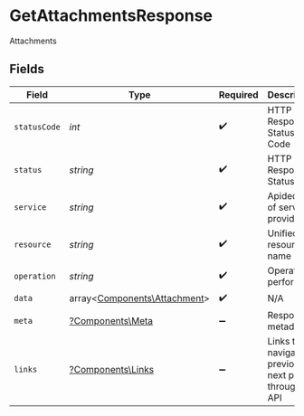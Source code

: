 # GetAttachmentsResponse

Attachments


## Fields

| Field                                                                 | Type                                                                  | Required                                                              | Description                                                           | Example                                                               |
| --------------------------------------------------------------------- | --------------------------------------------------------------------- | --------------------------------------------------------------------- | --------------------------------------------------------------------- | --------------------------------------------------------------------- |
| `statusCode`                                                          | *int*                                                                 | :heavy_check_mark:                                                    | HTTP Response Status Code                                             | 200                                                                   |
| `status`                                                              | *string*                                                              | :heavy_check_mark:                                                    | HTTP Response Status                                                  | OK                                                                    |
| `service`                                                             | *string*                                                              | :heavy_check_mark:                                                    | Apideck ID of service provider                                        | quickbooks                                                            |
| `resource`                                                            | *string*                                                              | :heavy_check_mark:                                                    | Unified API resource name                                             | PurchaseOrders                                                        |
| `operation`                                                           | *string*                                                              | :heavy_check_mark:                                                    | Operation performed                                                   | all                                                                   |
| `data`                                                                | array<[Components\Attachment](../../Models/Components/Attachment.md)> | :heavy_check_mark:                                                    | N/A                                                                   |                                                                       |
| `meta`                                                                | [?Components\Meta](../../Models/Components/Meta.md)                   | :heavy_minus_sign:                                                    | Response metadata                                                     |                                                                       |
| `links`                                                               | [?Components\Links](../../Models/Components/Links.md)                 | :heavy_minus_sign:                                                    | Links to navigate to previous or next pages through the API           |                                                                       |